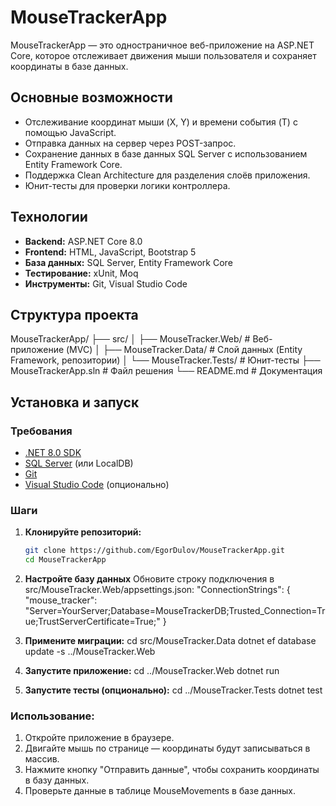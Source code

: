 # MouseTrackerApp

MouseTrackerApp — это одностраничное веб-приложение на ASP.NET Core, которое отслеживает движения мыши пользователя и сохраняет координаты в базе данных.

## Основные возможности
- Отслеживание координат мыши (X, Y) и времени события (T) с помощью JavaScript.
- Отправка данных на сервер через POST-запрос.
- Сохранение данных в базе данных SQL Server с использованием Entity Framework Core.
- Поддержка Clean Architecture для разделения слоёв приложения.
- Юнит-тесты для проверки логики контроллера.

## Технологии
- **Backend:** ASP.NET Core 8.0
- **Frontend:** HTML, JavaScript, Bootstrap 5
- **База данных:** SQL Server, Entity Framework Core
- **Тестирование:** xUnit, Moq
- **Инструменты:** Git, Visual Studio Code

## Структура проекта
MouseTrackerApp/
├── src/
│   ├── MouseTracker.Web/       # Веб-приложение (MVC)
│   ├── MouseTracker.Data/      # Слой данных (Entity Framework, репозитории)
│   └── MouseTracker.Tests/     # Юнит-тесты
├── MouseTrackerApp.sln         # Файл решения
└── README.md                   # Документация

## Установка и запуск

### Требования
- [.NET 8.0 SDK](https://dotnet.microsoft.com/download/dotnet/8.0)
- [SQL Server](https://www.microsoft.com/en-us/sql-server/sql-server-downloads) (или LocalDB)
- [Git](https://git-scm.com/downloads)
- [Visual Studio Code](https://code.visualstudio.com/) (опционально)

### Шаги
1. **Клонируйте репозиторий:**
   ```bash
   git clone https://github.com/EgorDulov/MouseTrackerApp.git
   cd MouseTrackerApp
2. **Настройте базу данных**
Обновите строку подключения в src/MouseTracker.Web/appsettings.json:
"ConnectionStrings": {
  "mouse_tracker": "Server=YourServer;Database=MouseTrackerDB;Trusted_Connection=True;TrustServerCertificate=True;"
}

3. **Примените миграции:**
cd src/MouseTracker.Data
dotnet ef database update -s ../MouseTracker.Web

4. **Запустите приложение:**
cd ../MouseTracker.Web
dotnet run

5. **Запустите тесты (опционально):**
cd ../MouseTracker.Tests
dotnet test

### Использование:
1) Откройте приложение в браузере.
2) Двигайте мышь по странице — координаты будут записываться в массив.
3) Нажмите кнопку "Отправить данные", чтобы сохранить координаты в базу данных.
4) Проверьте данные в таблице MouseMovements в базе данных.
